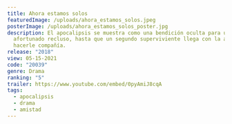 ```yaml
---
title: Ahora estamos solos
featuredImage: /uploads/ahora_estamos_solos.jpeg
posterImage: /uploads/ahora_estamos_solos_poster.jpg
description: El apocalipsis se muestra como una bendición oculta para un
  afortunado recluso, hasta que un segundo superviviente llega con la amenaza de
  hacerle compañía.
release: "2018"
view: 05-15-2021
code: "20039"
genre: Drama
ranking: "5"
trailer: https://www.youtube.com/embed/0pyAmiJ8cqA
tags:
  - apocalipsis
  - drama
  - amistad
---
```

